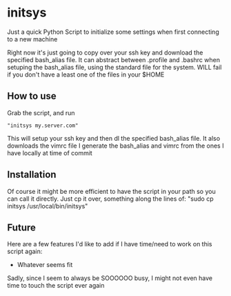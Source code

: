 # initsys

Just a quick Python Script to initialize some settings when first connecting to a new machine

Right now it's just going to copy over your ssh key and download the specified bash_alias file.
It can abstract between .profile and .bashrc when setuping the bash_alias file, using the standard file for the system. 
WILL fail if you don't have a least one of the files in your $HOME

## How to use

Grab the script, and run

```
"initsys my.server.com"
```

This will setup your ssh key and then dl the specified bash_alias file.
It also downloads the vimrc file
I generate the bash_alias and vimrc from the ones I have locally at time of commit

## Installation

Of course it might be more efficient to have the script in your path so you can call it directly.
Just cp it over, something along the lines of: "sudo cp initsys /usr/local/bin/initsys"

## Future

Here are a few features I'd like to add if I have time/need to work on this script again:

*	Whatever seems fit

Sadly, since I seem to always be SOOOOOO busy, I might not even have time to touch the script ever again
